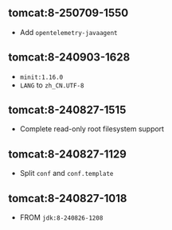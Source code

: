 ## tomcat:8-250709-1550

- Add `opentelemetry-javaagent`

## tomcat:8-240903-1628

- `minit:1.16.0`
- `LANG` to `zh_CN.UTF-8`

## tomcat:8-240827-1515

- Complete read-only root filesystem support

## tomcat:8-240827-1129

- Split `conf` and `conf.template`

## tomcat:8-240827-1018

- FROM `jdk:8-240826-1208`
